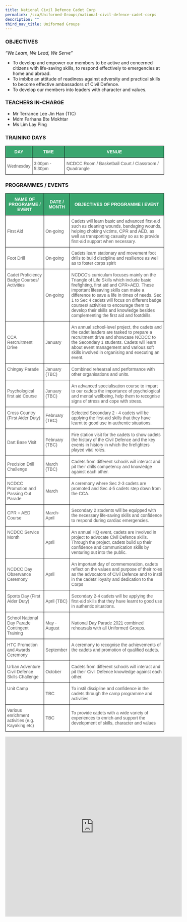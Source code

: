 ```yaml
---
title: National Civil Defence Cadet Corp
permalink: /cca/Uniformed-Groups/national-civil-defence-cadet-corps
description: ""
third_nav_title: Uniformed Groups
---
```

### **OBJECTIVES**

_“We Learn, We Lead, We Serve”_ &nbsp;  
  

*   To develop and empower our members to be active and concerned citizens with life-saving skills, to respond effectively to emergencies at home and abroad.
*   To imbibe an attitude of readiness against adversity and practical skills to become effective ambassadors of Civil Defence.
*   To develop our members into leaders with character and values.

### **TEACHERS IN-CHARGE**

*   Mr Terrance Lee Jin Han (TIC)
*   Mdm Farhana Bte Mokhtar&nbsp;
*   Ms Lim Lay Ping

  

### TRAINING DAYS

<style type="text/css">
.tg  {border-collapse:collapse;border-spacing:0;}
.tg td{border-color:black;border-style:solid;border-width:1px;font-family:Arial, sans-serif;font-size:14px;
  overflow:hidden;padding:10px 5px;word-break:normal;}
.tg th{border-color:black;border-style:solid;border-width:1px;font-family:Arial, sans-serif;font-size:14px;
  font-weight:normal;overflow:hidden;padding:10px 5px;word-break:normal;}
.tg .tg-k0s0{background-color:#3AA66F;color:#FFF;font-weight:bold;text-align:center;vertical-align:middle}
.tg .tg-mwz3{background-color:#FFF;color:#565656;text-align:left;vertical-align:middle}
.tg .tg-njgx{background-color:#FFF;color:#565656;text-align:left;vertical-align:top}
</style>
<table class="tg">
<thead>
  <tr>
    <th class="tg-k0s0"><span style="color:#FFF;background-color:#3AA66F">DAY</span></th>
    <th class="tg-k0s0"><span style="color:#FFF;background-color:#3AA66F">TIME</span></th>
    <th class="tg-k0s0"><span style="color:#FFF;background-color:#3AA66F">VENUE</span></th>
  </tr>
</thead>
<tbody>
  <tr>
    <td class="tg-mwz3"><span style="color:#565656">Wednesday</span>    <span style="color:#565656"> </span></td>
    <td class="tg-mwz3"><span style="color:#565656">3:00pm - 5:30pm</span></td>
    <td class="tg-njgx"><span style="color:#565656">NCDCC Room / Basketball Court / Classroom / Quadrangle</span></td>
  </tr>
</tbody>
</table>

### PROGRAMMES / EVENTS

<style type="text/css">
.tg  {border-collapse:collapse;border-spacing:0;}
.tg td{border-color:black;border-style:solid;border-width:1px;font-family:Arial, sans-serif;font-size:14px;
  overflow:hidden;padding:10px 5px;word-break:normal;}
.tg th{border-color:black;border-style:solid;border-width:1px;font-family:Arial, sans-serif;font-size:14px;
  font-weight:normal;overflow:hidden;padding:10px 5px;word-break:normal;}
.tg .tg-k0s0{background-color:#3AA66F;color:#FFF;font-weight:bold;text-align:center;vertical-align:middle}
.tg .tg-mwz3{background-color:#FFF;color:#565656;text-align:left;vertical-align:middle}
.tg .tg-njgx{background-color:#FFF;color:#565656;text-align:left;vertical-align:top}
</style>
<table class="tg">
<thead>
  <tr>
    <th class="tg-k0s0"><span style="color:#FFF;background-color:#3AA66F">NAME OF PROGRAMME / EVENT</span></th>
    <th class="tg-k0s0"><span style="color:#FFF;background-color:#3AA66F">DATE / MONTH</span></th>
    <th class="tg-k0s0"><span style="color:#FFF;background-color:#3AA66F">OBJECTIVES OF PROGRAMME / EVENT</span></th>
  </tr>
</thead>
<tbody>
  <tr>
    <td class="tg-mwz3"><span style="color:#565656">First Aid</span></td>
    <td class="tg-mwz3"><span style="color:#565656">On-going</span><br></td>
    <td class="tg-mwz3"><span style="color:#565656">Cadets will learn basic and advanced first-aid such as cleaning wounds, bandaging wounds, helping choking victims, CPR and AED, as well as transporting casualty so as to provide first-aid support when necessary.</span></td>
  </tr>
  <tr>
    <td class="tg-mwz3"><span style="color:#565656">Foot Drill</span><br></td>
    <td class="tg-mwz3"><span style="color:#565656">On-going</span><br></td>
    <td class="tg-mwz3"><span style="color:#565656">Cadets learn stationary and movement foot drills to build discipline and resilience as well as to foster corps spirit</span><br></td>
  </tr>
  <tr>
    <td class="tg-njgx"><span style="color:#565656">Cadet Proficiency Badge Courses/ Activities </span></td>
    <td class="tg-mwz3"><span style="color:#565656">On-going  </span></td>
    <td class="tg-mwz3"><span style="color:#565656">NCDCC’s curriculum focuses mainly on the Triangle of Life Skills which include basic firefighting, first aid and CPR+AED. These important lifesaving skills can make a difference to save a life in times of needs. Sec 1 to Sec 4 cadets will focus on different badge courses/ activities to encourage them to develop their skills and knowledge besides complementing the first aid and footdrills.</span></td>
  </tr>
  <tr>
    <td class="tg-mwz3"><span style="color:#565656">CCA Rercruitment Drive</span></td>
    <td class="tg-mwz3"><span style="color:#565656">January</span></td>
    <td class="tg-mwz3"><span style="color:#565656">An annual school-level project, the cadets and the cadet leaders are tasked to prepare a recruitment drive and showcase NCDCC to the Secondary 1 students. Cadets will learn about event management and various soft skills involved in organising and executing an event.</span><br></td>
  </tr>
  <tr>
    <td class="tg-njgx"><span style="color:#565656">Chingay Parade </span></td>
    <td class="tg-njgx"><span style="color:#565656">January (TBC) </span></td>
    <td class="tg-njgx"><span style="color:#565656">Combined rehearsal and performance with other organisations and units.</span><br></td>
  </tr>
  <tr>
    <td class="tg-mwz3"><span style="color:#565656">Psychological first aid Course</span></td>
    <td class="tg-mwz3"><span style="color:#565656">January (TBC) </span></td>
    <td class="tg-mwz3"><span style="color:#565656">An advanced specialisation course to impart to our cadets the importance of psychological and mental wellbeing, help them to recognise signs of stress and cope with stress.</span></td>
  </tr>
  <tr>
    <td class="tg-njgx"><span style="color:#565656">Cross Country (First Aider Duty) </span></td>
    <td class="tg-mwz3"><span style="color:#565656">February (TBC)</span></td>
    <td class="tg-mwz3"><span style="color:#565656">Selected Secondary 2 - 4 cadets will be applying the first-aid skills that they have learnt to good use in authentic situations.</span></td>
  </tr>
  <tr>
    <td class="tg-mwz3"><span style="color:#565656">Dart Base Visit</span></td>
    <td class="tg-mwz3"><span style="color:#565656">February (TBC)</span></td>
    <td class="tg-mwz3"><span style="color:#565656">Fire station visit for the cadets</span> to show cadets the history of the Civil Defence and the key events in history in which the firefighters played vital roles.</td>
  </tr>
  <tr>
    <td class="tg-mwz3"><span style="color:#565656">Precision Drill Challenge</span></td>
    <td class="tg-mwz3"><span style="color:#565656">March (TBC)</span></td>
    <td class="tg-njgx"><span style="color:#565656">Cadets from different schools will interact and pit their drills competency and knowledge against each other. </span></td>
  </tr>
  <tr>
    <td class="tg-mwz3"><span style="color:#565656">NCDCC Promotion and Passing Out Parade</span></td>
    <td class="tg-mwz3"><span style="color:#565656">March</span></td>
    <td class="tg-njgx"><span style="color:#565656">A ceremony where Sec 2-3 cadets are promoted and Sec 4-5 cadets step down from the CCA. </span></td>
  </tr>
  <tr>
    <td class="tg-mwz3"><span style="color:#565656">CPR + AED Course  </span></td>
    <td class="tg-mwz3"><span style="color:#565656">March-April</span></td>
    <td class="tg-njgx">Secondary 2 students will be equipped with the necessary life-saving skills and confidence to respond during cardiac emergencies. <span style="color:#565656"> </span></td>
  </tr>
  <tr>
    <td class="tg-njgx"><span style="color:#565656">NCDCC Service Month</span><br></td>
    <td class="tg-mwz3"><span style="color:#565656">April</span></td>
    <td class="tg-mwz3"><span style="color:#565656">An annual HQ event, cadets are involved in project to advocate Civil Defence skills. Through the project, cadets build up their confidence and communication skills by venturing out into the public.</span></td>
  </tr>
  <tr>
    <td class="tg-mwz3"><span style="color:#565656">NCDCC Day Observance Ceremony</span></td>
    <td class="tg-mwz3"><span style="color:#565656">April</span></td>
    <td class="tg-njgx"><span style="color:#565656">An important day of commemoration, cadets reflect on the values and purpose of their roles as the advocators of Civil Defence and</span> to instil in the cadets' loyalty and dedication to the Corps<br></td>
  </tr>
  <tr>
    <td class="tg-njgx"><span style="color:#565656">Sports Day (First Aider Duty)</span><br></td>
    <td class="tg-mwz3"><span style="color:#565656">April (TBC)</span></td>
    <td class="tg-mwz3"><span style="color:#565656">Secondary 2-4 cadets will be applying the first-aid skills that they have learnt to good use in authentic situations.</span></td>
  </tr>
  <tr>
    <td class="tg-njgx"><span style="color:#565656">School National Day Parade Contingent Training</span><br></td>
    <td class="tg-mwz3"><span style="color:#565656">May - August</span></td>
    <td class="tg-mwz3"><span style="color:#565656">National Day Parade 2021 combined rehearsals with all Uniformed Groups.</span></td>
  </tr>
  <tr>
    <td class="tg-njgx"><span style="color:#565656">HTC Promotion and Awards Ceremony</span><br></td>
    <td class="tg-mwz3"><span style="color:#565656">September</span></td>
    <td class="tg-njgx"><span style="color:#565656">A ceremony to recognise the achievements of the cadets and promotion of qualified cadets.</span><br></td>
  </tr>
  <tr>
    <td class="tg-njgx"><span style="color:#565656">Urban Adventure Civil Defence Skills Challenge</span><br></td>
    <td class="tg-mwz3"><span style="color:#565656">October</span></td>
    <td class="tg-njgx"><span style="color:#565656">Cadets from different schools will interact and pit their Civil Defence  knowledge against each other.</span><br></td>
  </tr>
  <tr>
    <td class="tg-njgx"><span style="color:#565656">Unit Camp </span></td>
    <td class="tg-mwz3"><span style="color:#565656">TBC</span></td>
    <td class="tg-mwz3"><span style="color:#565656">To instil discipline and confidence in the cadets through the camp programme and activities</span></td>
  </tr>
  <tr>
    <td class="tg-njgx"><span style="color:#565656">Various enrichment activities (e.g. Kayaking etc)</span><br></td>
    <td class="tg-mwz3"><span style="color:#565656"> TBC</span></td>
    <td class="tg-mwz3"><span style="color:#565656">To provide cadets with a wide variety of experiences to enrich and support the development of skills, character and values</span></td>
  </tr>
</tbody>
</table>

<iframe allowfullscreen="true" height="569" width="560" frameborder="0" src="https://docs.google.com/presentation/d/e/2PACX-1vQLuGSXfOd4kA3kgbJ5uxmI3rGIrKBgAGbSUt36nnwFBBt5n80HQOPmpanGZf54wk2J2GcnUub5F3t-/embed?start=true&amp;loop=true&amp;delayms=3000"></iframe>
